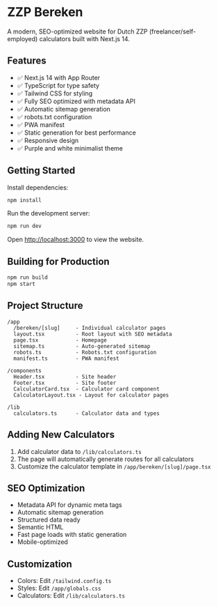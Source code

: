 # ZZP Bereken

A modern, SEO-optimized website for Dutch ZZP (freelancer/self-employed) calculators built with Next.js 14.

## Features

- ✅ Next.js 14 with App Router
- ✅ TypeScript for type safety
- ✅ Tailwind CSS for styling
- ✅ Fully SEO optimized with metadata API
- ✅ Automatic sitemap generation
- ✅ robots.txt configuration
- ✅ PWA manifest
- ✅ Static generation for best performance
- ✅ Responsive design
- ✅ Purple and white minimalist theme

## Getting Started

Install dependencies:
```bash
npm install
```

Run the development server:
```bash
npm run dev
```

Open [http://localhost:3000](http://localhost:3000) to view the website.

## Building for Production

```bash
npm run build
npm start
```

## Project Structure

```
/app
  /bereken/[slug]     - Individual calculator pages
  layout.tsx          - Root layout with SEO metadata
  page.tsx            - Homepage
  sitemap.ts          - Auto-generated sitemap
  robots.ts           - Robots.txt configuration
  manifest.ts         - PWA manifest

/components
  Header.tsx          - Site header
  Footer.tsx          - Site footer
  CalculatorCard.tsx  - Calculator card component
  CalculatorLayout.tsx - Layout for calculator pages

/lib
  calculators.ts      - Calculator data and types
```

## Adding New Calculators

1. Add calculator data to `/lib/calculators.ts`
2. The page will automatically generate routes for all calculators
3. Customize the calculator template in `/app/bereken/[slug]/page.tsx`

## SEO Optimization

- Metadata API for dynamic meta tags
- Automatic sitemap generation
- Structured data ready
- Semantic HTML
- Fast page loads with static generation
- Mobile-optimized

## Customization

- Colors: Edit `/tailwind.config.ts`
- Styles: Edit `/app/globals.css`
- Calculators: Edit `/lib/calculators.ts`
